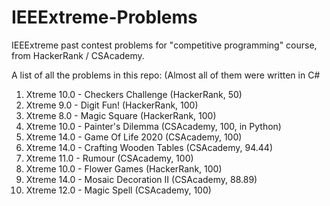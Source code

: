 # IEEExtreme-Problems
IEEExtreme past contest problems for "competitive programming" course, from HackerRank / CSAcademy.

A list of all the problems in this repo: (Almost all of them were written in C#

1) Xtreme 10.0 - Checkers Challenge       (HackerRank, 50)
2) Xtreme 9.0 - Digit Fun!                (HackerRank, 100)
3) Xtreme 8.0 - Magic Square              (HackerRank, 100)
4) Xtreme 10.0 - Painter's Dilemma        (CSAcademy, 100, in Python)
5) Xtreme 14.0 - Game Of Life 2020        (CSAcademy, 100)
6) Xtreme 14.0 - Crafting Wooden Tables   (CSAcademy, 94.44)
7) Xtreme 11.0 - Rumour                   (CSAcademy, 100)
8) Xtreme 10.0 - Flower Games             (HackerRank, 100)
9) Xtreme 14.0 - Mosaic Decoration II     (CSAcademy, 88.89)
10) Xtreme 12.0 - Magic Spell             (CSAcademy, 100)

